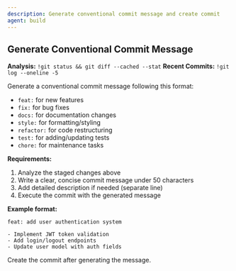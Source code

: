 ```yaml
---
description: Generate conventional commit message and create commit
agent: build
---
```


## Generate Conventional Commit Message

**Analysis:** `!git status && git diff --cached --stat`
**Recent Commits:** `!git log --oneline -5`

Generate a conventional commit message following this format:
- `feat:` for new features
- `fix:` for bug fixes  
- `docs:` for documentation changes
- `style:` for formatting/styling
- `refactor:` for code restructuring
- `test:` for adding/updating tests
- `chore:` for maintenance tasks

**Requirements:**
1. Analyze the staged changes above
2. Write a clear, concise commit message under 50 characters
3. Add detailed description if needed (separate line)
4. Execute the commit with the generated message

**Example format:**
```
feat: add user authentication system

- Implement JWT token validation
- Add login/logout endpoints
- Update user model with auth fields
```

Create the commit after generating the message.